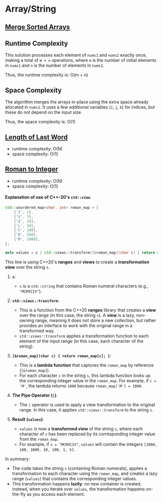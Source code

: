 # Array/String

## [Merge Sorted Arrays](https://leetcode.com/problems/merge-sorted-array/description/)

## Runtime Complexity

This solution processes each element of `nums1` and `nums2` exactly once, making a total of `m + n` operations, where `m` is the number of initial elements in `nums1` and `n` is the number of elements in `nums2`.

Thus, the runtime complexity is: O(m + n)

## Space Complexity

The algorithm merges the arrays in-place using the extra space already allocated in `nums1`. It uses a few additional variables (`i`, `j`, `k`) for indices, but these do not depend on the input size.

Thus, the space complexity is:
O(1)


## [Length of Last Word](https://leetcode.com/problems/length-of-last-word/?envType=study-plan-v2&envId=top-interview-150)

- runtime complexity: O(N)
- space complexity: O(1)

## [Roman to Integer](https://leetcode.com/problems/roman-to-integer/?envType=study-plan-v2&envId=top-interview-150)

- runtime complexity: O(N)
- space complexity: O(1)

#### Explanation of use of C++-20's `std::view`

```cpp
std::unordered_map<char, int> roman_map = {
    {'I', 1},
    {'V', 5},
    {'X', 10},
    {'L', 50},
    {'C', 100},
    {'D', 500},
    {'M', 1000},
};

auto values = s | std::views::transform([&roman_map](char c) { return roman_map[c]; });
```

This line is using C++20's **ranges** and **views** to create a **transformation view** over the string `s`.

1. **`s`**:
   - `s` is a `std::string` that contains Roman numeral characters (e.g., `"MCMXCIV"`).

2. **`std::views::transform`**:
   - This is a function from the C++20 **ranges** library that creates a **view** over the range (in this case, the string `s`). A **view** is a lazy, non-owning range, meaning it does not store a new collection, but rather provides an interface to work with the original range in a transformed way.
   - `std::views::transform` applies a transformation function to each element of the input range (in this case, each character of the string).

3. **`[&roman_map](char c) { return roman_map[c]; }`**:
   - This is a **lambda function** that captures the `roman_map` by reference (`[&roman_map]`).
   - For each character `c` in the string `s`, this lambda function looks up the corresponding integer value in the `roman_map`. For example, if `c = 'M'`, the lambda returns `1000` because `roman_map['M'] = 1000`.

4. **The Pipe Operator (`|`)**:
   - The `|` operator is used to apply a view transformation to the original range. In this case, it applies `std::views::transform` to the string `s`.

5. **Result (`values`)**:
   - `values` is now a **transformed view** of the string `s`, where each character of `s` has been replaced by its corresponding integer value from the `roman_map`.
   - For example, if `s = "MCMXCIV"`, `values` will contain the integers `[1000, 100, 1000, 10, 100, 1, 5]`.

In summary:

- The code takes the string `s` (containing Roman numerals), applies a transformation to each character using the `roman_map`, and creates a lazy range (`values`) that contains the corresponding integer values.
- This transformation happens **lazily**: no new container is created; instead, when you iterate over `values`, the transformation happens on-the-fly as you access each element.
